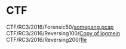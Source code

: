 # CTF
CTF/RC3/2016/Forensic50/[somepang.pcap](https://github.com/j3rrry/CTF/raw/master/RC3/2016/Forensic50/somepang.pcap)<br />
CTF/RC3/2016/Reversing100/[Copy of logmein](https://github.com/j3rrry/CTF/raw/master/RC3/2016/Reversing100/Copy%20of%20logmein)<br />
CTF/RC3/2016/Reversing200/[fle](https://github.com/j3rrry/CTF/raw/master/RC3/2016/Reversing200/fle)
